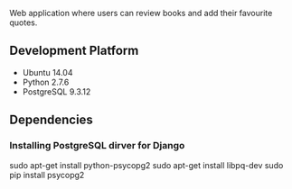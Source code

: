 Web application where users can review books and add their favourite quotes.

## Development Platform
* Ubuntu 14.04
* Python 2.7.6
* PostgreSQL 9.3.12

## Dependencies

### Installing PostgreSQL dirver for Django
sudo apt-get install python-psycopg2
sudo apt-get install libpq-dev
sudo pip install psycopg2

